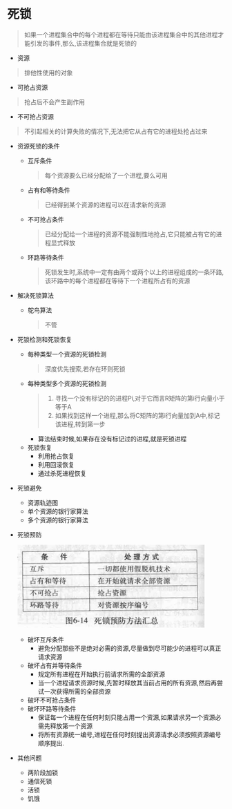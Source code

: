 # 死锁
> 如果一个进程集合中的每个进程都在等待只能由该进程集合中的其他进程才能引发的事件,那么,该进程集合就是死锁的
* 资源
> 排他性使用的对象
  * 可抢占资源
  > 抢占后不会产生副作用
  * 不可抢占资源
  > 不引起相关的计算失败的情况下,无法把它从占有它的进程处抢占过来

* 资源死锁的条件
  * 互斥条件
    > 每个资源要么已经分配给了一个进程,要么可用
  * 占有和等待条件
    > 已经得到某个资源的进程可以在请求新的资源
  * 不可抢占条件
    > 已经分配给一个进程的资源不能强制性地抢占,它只能被占有它的进程显式释放
  * 环路等待条件
    > 死锁发生时,系统中一定有由两个或两个以上的进程组成的一条环路,该环路中的每个进程都在等待下一个进程所占有的资源
* 解决死锁算法
  * 鸵鸟算法
    > 不管
* 死锁检测和死锁恢复
  * 每种类型一个资源的死锁检测
    > 深度优先搜索,若存在环则死锁
  * 每种类型多个资源的死锁检测
    > 1. 寻找一个没有标记的的进程Pi,对于它而言R矩阵的第i行向量小于等于A  
    > 2. 如果找到这样一个进程,那么将C矩阵的第i行向量加到A中,标记该进程,转到第一步  
    * 算法结束时候,如果存在没有标记过的进程,就是死锁进程
  * 死锁恢复 
    * 利用抢占恢复
    * 利用回滚恢复
    * 通过杀死进程恢复
* 死锁避免
  * 资源轨迹图
  * 单个资源的银行家算法
  * 多个资源的银行家算法
* 死锁预防

  ![6.14](./pic/6.14.png)
  * 破坏互斥条件
    * 避免分配那些不是绝对必需的资源,尽量做到尽可能少的进程可以真正请求资源
  * 破坏占有并等待条件
    * 规定所有进程在开始执行前请求所需的全部资源
    * 当一个进程请求资源时候,先暂时释放其当前占用的所有资源,然后再尝试一次获得所需的全部资源
  * 破坏不可抢占条件
  * 破坏环路等待条件
    * 保证每一个进程在任何时刻只能占用一个资源,如果请求另一个资源必需先释放第一个资源
    * 将所有资源统一编号,进程在任何时刻提出资源请求必须按照资源编号顺序提出.

* 其他问题
  * 两阶段加锁
  * 通信死锁
  * 活锁
  * 饥饿
